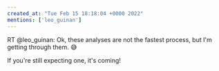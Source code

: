 ```yaml
---
created_at: "Tue Feb 15 18:18:04 +0000 2022"
mentions: ['leo_guinan']
---
```


RT @leo_guinan: Ok, these analyses are not the fastest process, but I'm getting through them. 😅

If you're still expecting one, it's coming!